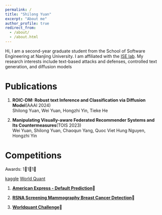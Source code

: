 ```yaml
---
permalink: /
title: "Shilong Yuan"
excerpt: "About me"
author_profile: true
redirect_from: 
  - /about/
  - /about.html
---
```


Hi, I am a second-year graduate student from the School of Software Engineering at Nanjing University.
I am affiliated with the [ISE lab](http://www.iselab.cn).
My research interests include text-based attacks and defenses, controlled text generation, and diffusion models

Publications 
======
1. **ROIC-DM: Robust text Inference and Classification via Diffusion Model**(AAAI 2024)  
Shilong Yuan, Wei Yuan, Hongzhi Yin, Tieke He
   
2. **Manipulating Visually-aware Federated Recommender Systems and Its Countermeasures**(TOIS 2023)  
Wei Yuan, Shilong Yuan, Chaoqun Yang, Quoc Viet Hung Nguyen, Hongzhi Yin

Competitions
======
Awards: 1🏅️1🥈1🥉

[kaggle](https://www.kaggle.com/herbertlrosbo)
[World Quant](shilongyuan.github.io/images/worldquant.png )

1. [**American Express - Default Prediction**](https://www.kaggle.com/competitions/amex-default-prediction)🥈

2. [**RSNA Screening Mammography Breast Cancer Detection**](https://www.kaggle.com/competitions/rsna-breast-cancer-detection)🥉

3. [**Worldquant Challenge**](https://platform.worldquantbrain.com/)🏅️
